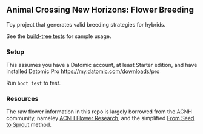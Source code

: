 ## Animal Crossing New Horizons: Flower Breeding

Toy project that generates valid breeding strategies for hybrids.

See the [build-tree tests](https://github.com/calvis/acnh-flowers/blob/master/test/acnh/flowers_test.clj#L97)
for sample usage.

### Setup

This assumes you have a Datomic account, at least Starter edition, and
have installed Datomic Pro https://my.datomic.com/downloads/pro

Run `boot test` to test.

### Resources

The raw flower information in this repo is largely borrowed from the
ACNH community, nameley [ACNH Flower
Research](https://docs.google.com/spreadsheets/d/1rbYbQ0i3SuTu30KTma5dO4uuJWr_SjOZXA1l4UOIHWo/edit#gid=528655130),
and the simplified [From Seed to Sprout](https://imgur.com/a/Dy4wHXc)
method.

